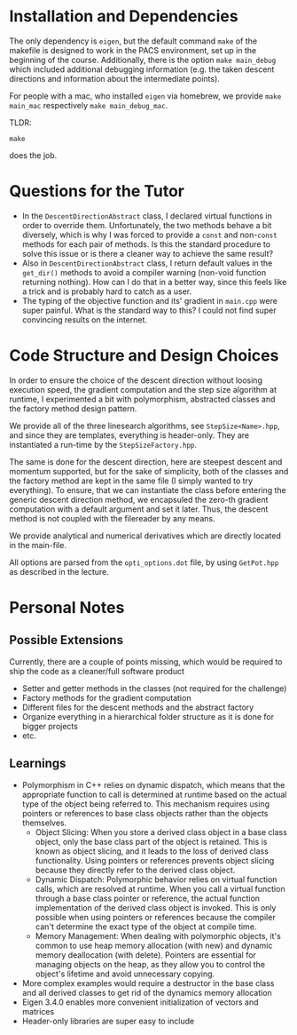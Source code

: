 # Installation and Dependencies
The only dependency is ``eigen``, but the default command ``make`` of the makefile
is designed to work in the PACS environment, set up in the beginning of the
course. Additionally, there is the option ``make main_debug`` which
included additional debugging information (e.g. the taken descent directions
and information about the intermediate points).

For people with a mac, who installed ``eigen`` via homebrew, we provide
``make main_mac`` respectively ``make main_debug_mac``.

TLDR:
```shell
make
```
does the job.

# Questions for the Tutor
- In the ``DescentDirectionAbstract`` class, I declared virtual functions
in order to override them. Unfortunately, the two methods behave a bit
diversely, which is why I was forced to provide a ``const`` and non-``const``
methods for each pair of methods.
Is this the standard procedure to solve this issue or is there a cleaner way
to achieve the same result?
- Also in ``DescentDirectionAbstract`` class, I return default values
in the ``get_dir()`` methods to avoid a compiler warning (non-void function
returning nothing). How can I do that in a better way, since this feels like
a trick and is probably hard to catch as a user.
- The typing of the objective function and its' gradient in ``main.cpp`` 
were super painful. What is the standard way to this? I could not find super
convincing results on the internet.

# Code Structure and Design Choices
In order to ensure the choice of the descent direction without loosing execution
speed, the gradient computation
and the step size algorithm at runtime, I experimented a bit with polymorphism,
abstracted classes and the factory method design pattern.

We provide all of the three linesearch algorithms, see ``StepSize<Name>.hpp``,
and since they are templates, everything is header-only. They are instantiated 
a run-time by the ``StepSizeFactory.hpp``.

The same is done for the descent direction, here are steepest descent and
momentum supported, but for the sake of simplicity, both of the classes and
the factory method are kept in the same file (I simply wanted to try everything).
To ensure, that we can instantiate the class before entering the generic descent
direction method, we encapsuled the zero-th gradient computation with a default
argument and set it later. Thus, the descent method is not coupled with the
filereader by any means.

We provide analytical and numerical derivatives which are directly located in the
main-file.

All options are parsed from the ``opti_options.dot`` file, by using 
``GetPot.hpp`` as described in the lecture.

# Personal Notes
## Possible Extensions
Currently, there are a couple of points missing, which would be required
to ship the code as a cleaner/full software product

- Setter and getter methods in the classes (not required for the challenge)
- Factory methods for the gradient computation
- Different files for the descent methods and the abstract factory
- Organize everything in a hierarchical folder structure as it is done 
for bigger projects
- etc.

## Learnings
- Polymorphism in C++ relies on dynamic dispatch, which means that the appropriate function to call is determined
    at runtime based on the actual type of the object being referred to.
    This mechanism requires using pointers or references to base class objects rather than the objects themselves.
    * Object Slicing: When you store a derived class object in a base class object, only the base class part of the
    object is retained. This is known as object slicing, and it leads to the loss of derived class functionality.
    Using pointers or references prevents object slicing because they directly refer to the derived class object.
    * Dynamic Dispatch: Polymorphic behavior relies on virtual function calls, which are resolved at runtime.
    When you call a virtual function through a base class pointer or reference, the actual function implementation
    of the derived class object is invoked. This is only possible when using pointers or references because
    the compiler can't determine the exact type of the object at compile time.
    * Memory Management: When dealing with polymorphic objects, it's common to use heap memory allocation (with new)
    and dynamic memory deallocation (with delete). Pointers are essential for managing objects on the heap,
    as they allow you to control the object's lifetime and avoid unnecessary copying.
- More complex examples would require a destructor in the base class and all derived classes to get rid of the
dynamics memory allocation
- Eigen 3.4.0 enables more convenient initialization of vectors and matrices
- Header-only libraries are super easy to include
